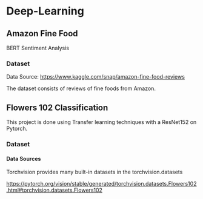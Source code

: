 # Deep-Learning
## Amazon Fine Food
BERT Sentiment Analysis
### Dataset
Data Source: https://www.kaggle.com/snap/amazon-fine-food-reviews

The dataset consists of reviews of fine foods from Amazon.
## Flowers 102 Classification
This project is done using Transfer learning techniques with a ResNet152 on Pytorch.
### Dataset
#### Data Sources
Torchvision provides many built-in datasets in the torchvision.datasets

https://pytorch.org/vision/stable/generated/torchvision.datasets.Flowers102.html#torchvision.datasets.Flowers102
